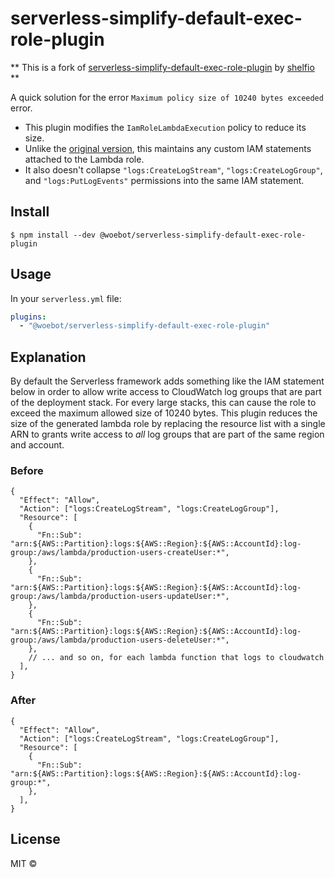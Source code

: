 # serverless-simplify-default-exec-role-plugin

** This is a fork of [serverless-simplify-default-exec-role-plugin](https://github.com/shelfio/serverless-simplify-default-exec-role-plugin) by [shelfio](https://github.com/shelfio) **

A quick solution for the error `Maximum policy size of 10240 bytes exceeded` error.

- This plugin modifies the `IamRoleLambdaExecution` policy to reduce its size.  
- Unlike the [original version](https://github.com/shelfio/serverless-simplify-default-exec-role-plugin), this maintains any custom IAM statements attached to the Lambda role. 
- It also doesn't collapse `"logs:CreateLogStream"`, `"logs:CreateLogGroup"`, and `"logs:PutLogEvents"` permissions into the same IAM statement.

## Install

```
$ npm install --dev @woebot/serverless-simplify-default-exec-role-plugin
```

## Usage

In your `serverless.yml` file:

```yaml
plugins:
  - "@woebot/serverless-simplify-default-exec-role-plugin"
```

## Explanation

By default the Serverless framework adds something like the IAM statement below in order to allow write access to CloudWatch log groups that are part of the deployment stack. For every large stacks, this can cause the role to exceed the maximum allowed size of 10240 bytes. This plugin reduces the size of the generated lambda role by replacing the resource list with a single ARN to grants write access to _all_ log groups that are part of the same region and account.

### Before
```json5
{
  "Effect": "Allow",
  "Action": ["logs:CreateLogStream", "logs:CreateLogGroup"],
  "Resource": [
    {
      "Fn::Sub": "arn:${AWS::Partition}:logs:${AWS::Region}:${AWS::AccountId}:log-group:/aws/lambda/production-users-createUser:*",
    },
    {
      "Fn::Sub": "arn:${AWS::Partition}:logs:${AWS::Region}:${AWS::AccountId}:log-group:/aws/lambda/production-users-updateUser:*",
    },
    {
      "Fn::Sub": "arn:${AWS::Partition}:logs:${AWS::Region}:${AWS::AccountId}:log-group:/aws/lambda/production-users-deleteUser:*",
    },
    // ... and so on, for each lambda function that logs to cloudwatch
  ],
}
```

### After

```json5
{
  "Effect": "Allow",
  "Action": ["logs:CreateLogStream", "logs:CreateLogGroup"],
  "Resource": [
    {
      "Fn::Sub": "arn:${AWS::Partition}:logs:${AWS::Region}:${AWS::AccountId}:log-group:*",
    },
  ],
}
```

## License

MIT ©
